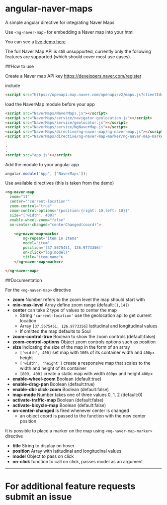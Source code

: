 # angular-naver-maps

A simple angular directive for integrating Naver Maps

Use `<ng-naver-map>` for embedding a Naver map into your html

You can see a [live demo here](https://dreidev.github.io/angular-naver-maps)

The full Naver Map API is still unsupported, currently only the following features are supported (which should cover most use cases).

##How to use

Create a Naver map API key https://developers.naver.com/register

include 

```html
<script src="https://openapi.map.naver.com/openapi/v2/maps.js?clientId=YOURKEY"></script>
```

load the NaverMap module before your app

```html
<script src="NaverMaps/NaverMaps.js"></script>
<script src="NaverMaps/service/navigator-geolocation.js"></script>
<script src="NaverMaps/service/geolocator.js"></script>
<script src="NaverMaps/service/NgNaverMap.js"></script>
<script src="NaverMaps/directive/ng-naver-map/ng-naver-map.js"></script>
<script src="NaverMaps/directive/ng-naver-map-marker/ng-naver-map-marker.js"></script>
.
.
.
<script src="app.js"></script>
```

Add the module to your angular app

```js
angular.module('App', ['NaverMaps']);
```

Use available directives (this is taken from the demo)

```html
<ng-naver-map
  zoom="11"
  center="'current-location'"
  zoom-control="true"
  zoom-control-options='{position:{right: 10,left: 10}}'
  size="['width', 400]"
  enable-wheel-zoom="false"
  on-center-changed="centerChanged(coord)">
  
    <ng-naver-map-marker
        ng-repeat="item in items"
        model="item"
        position='[37.5675451, 126.9773356]'
        on-click="log(model)"
        title="item.name">
    </ng-naver-map-marker>
    
</ng-naver-map>
```

##Documentation

For the `<ng-naver-map>` directive

- **zoom** Number refers to the zoom level the map should start with
- **min-max-level** Array define zoom range (default:`[1,14]`)
- **center** can take 2 type of values to center the map
  + String `'current-location'` use the geolocation api to get current location
  + Array `[37.5675451, 126.9773356]` latitudinal and longitudinal values
  + If omitted the map defaults to Soul
- **zoom-control-true** Boolean to show the zoom controls (default:false)
- **zoom-control-options** Object zoom controls options such as position
- **size** indicating the size of the map in the form of an array
  + `['width', 400]` set map with `100%` of its container width and `400px` height
  + `['width', 'height']` create a responsive map that scales to the width and height of its container
  + `[800, 400]` create a static map with width `800px` and height `400px`
- **enable-wheel-zoom** Boolean (default:true)
- **enable-drag-pan** Boolean (default:true)
- **enable-dbl-click-zoom** Boolean (default:false)
- **map-mode** Number takes one of three values 0, 1, 2 (default:0)
- **activate-traffic-map** Boolean (default:false)
- **activate-bicycle-map** Boolean (default:false)
- **on-center-changed** is fired whenever center is changed
  + an object coord is passed to the function with the new center position


It is possible to place a marker on the map using `<ng-naver-map-marker>` directive

- **title** String to display on hover
- **position** Array with latitudinal and longitudinal values
- **model** Object to pass on click
- **on-click** function to call on click, passes model as an argument

---

# For additional feature requests submit an issue



